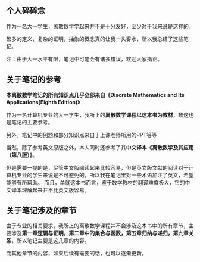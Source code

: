 ## 个人碎碎念
作为一名大一学生，离散数学学起来并不是十分友好，至少对于我来说是这样的。

繁多的定义，复杂的证明，抽象的概念真的让我一头雾水，所以我总结了这些笔记。

注：由于大一水平有限，笔记中可能会有诸多错误，欢迎大家指正。

## 关于笔记的参考
**本离散数学笔记的所有知识点几乎全部来自《Discrete Mathematics and Its Applications(Eighth Edition)》**

作为一名计算机专业的大一学生，我所上的**离散数学课程以这本书为教材**，故这也是笔记的主要参考。

另外，笔记中的例题和部分知识点来自于上课老师所用的PPT等等

当然，除了参考英文原版之外，本人同时还参考了其**中文译本《离散数学及其应用（第八版）》**。

但是需要一提的是，尽管中文版阅读起来比较容易，但是英文版文献的阅读对于计算机专业的学生来说是不可避免的，所以我在笔记里对一些术语加注了英文，希望能够有所帮助。
而且，单就这本书而言，鉴于数学教材的翻译难度极大，它的中文译本理解起来并不比英文版容易。

## 关于笔记涉及的章节

由于专业的相关要求，我所上的离散数学课程并不会涉及这本书中的所有章节，主要涉及**第一章逻辑与证明，第二章中的集合与函数，第五章归纳与递归，第九章关系**，所以笔记主要是这几章的内容。

而其他章节的内容，如果后续有需要的话，也可以逐渐更新。
